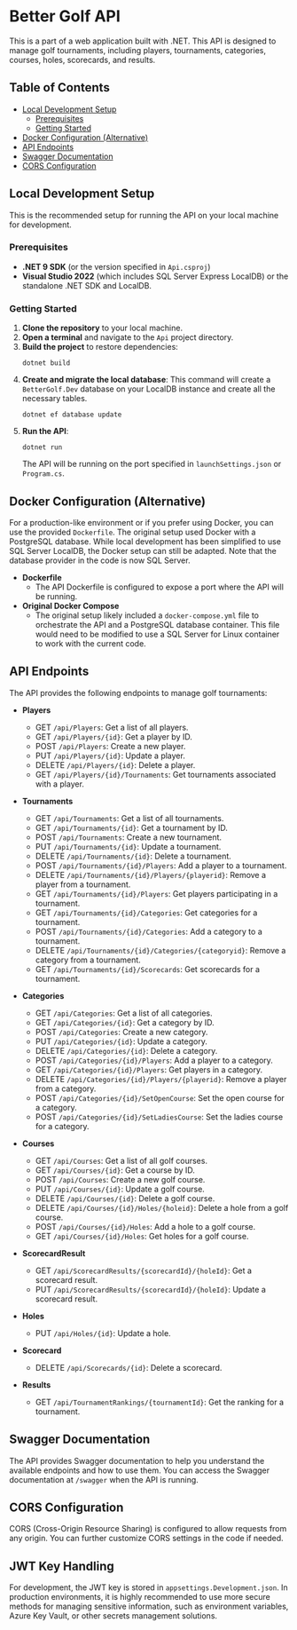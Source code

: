 # Better Golf API

This is a part of a web application built with .NET. This API is designed to manage golf tournaments, including players, tournaments, categories, courses, holes, scorecards, and results.

## Table of Contents

- [Local Development Setup](#local-development-setup)
  - [Prerequisites](#prerequisites)
  - [Getting Started](#getting-started)
- [Docker Configuration (Alternative)](#docker-configuration-alternative)
- [API Endpoints](#api-endpoints)
- [Swagger Documentation](#swagger-documentation)
- [CORS Configuration](#cors-configuration)

## Local Development Setup

This is the recommended setup for running the API on your local machine for development.

### Prerequisites

- **.NET 9 SDK** (or the version specified in `Api.csproj`)
- **Visual Studio 2022** (which includes SQL Server Express LocalDB) or the standalone .NET SDK and LocalDB.

### Getting Started

1.  **Clone the repository** to your local machine.
2.  **Open a terminal** and navigate to the `Api` project directory.
3.  **Build the project** to restore dependencies:
    ```shell
    dotnet build
    ```
4.  **Create and migrate the local database**:
    This command will create a `BetterGolf.Dev` database on your LocalDB instance and create all the necessary tables.
    ```shell
    dotnet ef database update
    ```
5.  **Run the API**:
    ```shell
    dotnet run
    ```
    The API will be running on the port specified in `launchSettings.json` or `Program.cs`.

## Docker Configuration (Alternative)

For a production-like environment or if you prefer using Docker, you can use the provided `Dockerfile`. The original setup used Docker with a PostgreSQL database. While local development has been simplified to use SQL Server LocalDB, the Docker setup can still be adapted. Note that the database provider in the code is now SQL Server.

- **Dockerfile**
  - The API Dockerfile is configured to expose a port where the API will be running.
- **Original Docker Compose**
  - The original setup likely included a `docker-compose.yml` file to orchestrate the API and a PostgreSQL database container. This file would need to be modified to use a SQL Server for Linux container to work with the current code.

## API Endpoints

The API provides the following endpoints to manage golf tournaments:

- **Players**
  - GET `/api/Players`: Get a list of all players.
  - GET `/api/Players/{id}`: Get a player by ID.
  - POST `/api/Players`: Create a new player.
  - PUT `/api/Players/{id}`: Update a player.
  - DELETE `/api/Players/{id}`: Delete a player.
  - GET `/api/Players/{id}/Tournaments`: Get tournaments associated with a player.

- **Tournaments**
  - GET `/api/Tournaments`: Get a list of all tournaments.
  - GET `/api/Tournaments/{id}`: Get a tournament by ID.
  - POST `/api/Tournaments`: Create a new tournament.
  - PUT `/api/Tournaments/{id}`: Update a tournament.
  - DELETE `/api/Tournaments/{id}`: Delete a tournament.
  - POST `/api/Tournaments/{id}/Players`: Add a player to a tournament.
  - DELETE `/api/Tournaments/{id}/Players/{playerid}`: Remove a player from a tournament.
  - GET `/api/Tournaments/{id}/Players`: Get players participating in a tournament.
  - GET `/api/Tournaments/{id}/Categories`: Get categories for a tournament.
  - POST `/api/Tournaments/{id}/Categories`: Add a category to a tournament.
  - DELETE `/api/Tournaments/{id}/Categories/{categoryid}`: Remove a category from a tournament.
  - GET `/api/Tournaments/{id}/Scorecards`: Get scorecards for a tournament.

- **Categories**
  - GET `/api/Categories`: Get a list of all categories.
  - GET `/api/Categories/{id}`: Get a category by ID.
  - POST `/api/Categories`: Create a new category.
  - PUT `/api/Categories/{id}`: Update a category.
  - DELETE `/api/Categories/{id}`: Delete a category.
  - POST `/api/Categories/{id}/Players`: Add a player to a category.
  - GET `/api/Categories/{id}/Players`: Get players in a category.
  - DELETE `/api/Categories/{id}/Players/{playerid}`: Remove a player from a category.
  - POST `/api/Categories/{id}/SetOpenCourse`: Set the open course for a category.
  - POST `/api/Categories/{id}/SetLadiesCourse`: Set the ladies course for a category.

- **Courses**
  - GET `/api/Courses`: Get a list of all golf courses.
  - GET `/api/Courses/{id}`: Get a course by ID.
  - POST `/api/Courses`: Create a new golf course.
  - PUT `/api/Courses/{id}`: Update a golf course.
  - DELETE `/api/Courses/{id}`: Delete a golf course.
  - DELETE `/api/Courses/{id}/Holes/{holeid}`: Delete a hole from a golf course.
  - POST `/api/Courses/{id}/Holes`: Add a hole to a golf course.
  - GET `/api/Courses/{id}/Holes`: Get holes for a golf course.

- **ScorecardResult**
  - GET `/api/ScorecardResults/{scorecardId}/{holeId}`: Get a scorecard result.
  - PUT `/api/ScorecardResults/{scorecardId}/{holeId}`: Update a scorecard result.

- **Holes**
  - PUT `/api/Holes/{id}`: Update a hole.

- **Scorecard**
  - DELETE `/api/Scorecards/{id}`: Delete a scorecard.

- **Results**
  - GET `/api/TournamentRankings/{tournamentId}`: Get the ranking for a tournament.

## Swagger Documentation

The API provides Swagger documentation to help you understand the available endpoints and how to use them. You can access the Swagger documentation at `/swagger` when the API is running.

## CORS Configuration

CORS (Cross-Origin Resource Sharing) is configured to allow requests from any origin. You can further customize CORS settings in the code if needed.

## JWT Key Handling

For development, the JWT key is stored in `appsettings.Development.json`. In production environments, it is highly recommended to use more secure methods for managing sensitive information, such as environment variables, Azure Key Vault, or other secrets management solutions.